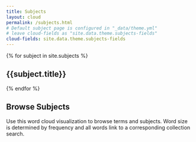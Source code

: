 ```yaml
---
title: Subjects
layout: cloud
permalink: /subjects.html
# Default subject page is configured in "_data/theme.yml"
# leave cloud-fields as "site.data.theme.subjects-fields"
cloud-fields: site.data.theme.subjects-fields
---
```


{% for subject in site.subjects %}
    <h2>{{subject.title}}</h2>
{% endfor %}

## Browse Subjects

Use this word cloud visualization to browse terms and subjects.
Word size is determined by frequency and all words link to a corresponding collection search.

